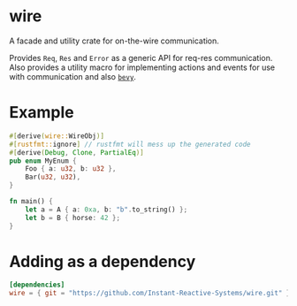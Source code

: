 # wire
A facade and utility crate for on-the-wire communication.

Provides `Req`, `Res` and `Error` as a generic API for req-res communication.
Also provides a utility macro for implementing actions and events for use with communication and also [`bevy`].

# Example
```rust
#[derive(wire::WireObj)]
#[rustfmt::ignore] // rustfmt will mess up the generated code
#[derive(Debug, Clone, PartialEq)]
pub enum MyEnum {
    Foo { a: u32, b: u32 },
    Bar(u32, u32),
}

fn main() {
    let a = A { a: 0xa, b: "b".to_string() };
    let b = B { horse: 42 };
}
```

[`bevy`]: https://bevyengine.org

# Adding as a dependency

```toml
[dependencies]
wire = { git = "https://github.com/Instant-Reactive-Systems/wire.git" }
```
